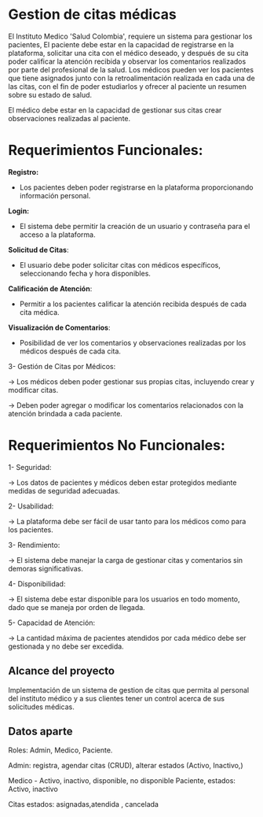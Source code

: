 # Gestion de citas médicas

El Instituto Medico 'Salud Colombia', requiere un sistema para gestionar los
pacientes, El paciente debe estar en la capacidad de registrarse en la
plataforma, solicitar una cita con el médico deseado, y después de su cita poder
calificar la atención recibida y observar los comentarios realizados por parte
del profesional de la salud. Los médicos pueden ver los pacientes que tiene
asignados junto con la retroalimentación realizada en cada una de las citas, con
el fin de poder estudiarlos y ofrecer al paciente un resumen sobre su estado de
salud.

El médico debe estar en la capacidad de gestionar sus citas crear observaciones
realizadas al paciente.

# Requerimientos Funcionales:

**Registro:**

- Los pacientes deben poder registrarse en la plataforma proporcionando
  información personal.

**Login:**

- El sistema debe permitir la creación de un usuario y contraseña para el acceso
  a la plataforma.

**Solicitud de Citas**:

- El usuario debe poder solicitar citas con médicos específicos, seleccionando
  fecha y hora disponibles.

**Calificación de Atención**:

- Permitir a los pacientes calificar la atención recibida después de cada cita
  médica.

**Visualización de Comentarios**:

- Posibilidad de ver los comentarios y observaciones realizadas por los médicos
  después de cada cita.

3- Gestión de Citas por Médicos:

-> Los médicos deben poder gestionar sus propias citas, incluyendo crear y
modificar citas.

-> Deben poder agregar o modificar los comentarios relacionados con la atención
brindada a cada paciente.

# Requerimientos No Funcionales:

1- Seguridad:

-> Los datos de pacientes y médicos deben estar protegidos mediante medidas de
seguridad adecuadas.

2- Usabilidad:

-> La plataforma debe ser fácil de usar tanto para los médicos como para los
pacientes.

3- Rendimiento:

-> El sistema debe manejar la carga de gestionar citas y comentarios sin demoras
significativas.

4- Disponibilidad:

-> El sistema debe estar disponible para los usuarios en todo momento, dado que
se maneja por orden de llegada.

5- Capacidad de Atención:

-> La cantidad máxima de pacientes atendidos por cada médico debe ser gestionada
y no debe ser excedida.

## Alcance del proyecto

Implementación de un sistema de gestion de citas que permita al personal del
instituto médico y a sus clientes tener un control acerca de sus solicitudes
médicas.

## Datos aparte

Roles: Admin, Medico, Paciente.

Admin: registra, agendar citas (CRUD), alterar estados (Activo, Inactivo,)

Medico - Activo, inactivo, disponible, no disponible Paciente, estados: Activo,
inactivo

Citas estados: asignadas,atendida , cancelada
